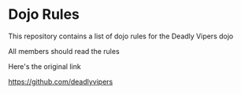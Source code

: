 Dojo Rules
==========

This repository contains a list of dojo rules for the Deadly Vipers dojo

All members should read the rules

Here's the original link

https://github.com/deadlyvipers

